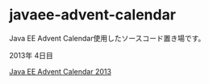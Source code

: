 javaee-advent-calendar
===========================

Java EE Advent Calendar使用したソースコード置き場です。

2013年 4日目

[Java EE Advent Calendar 2013](http://www.adventar.org/calendars/152)

